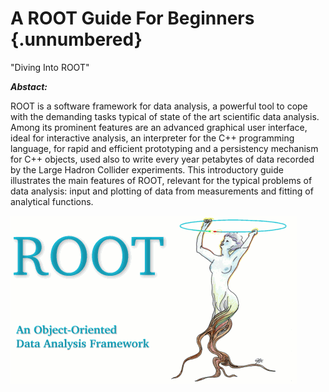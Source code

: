 # A ROOT Guide For Beginners {.unnumbered}

"Diving Into ROOT"  

***Abstact:***

ROOT is a software framework for data analysis, a powerful tool to cope
with the demanding tasks typical of state of the art scientific data
analysis. Among its prominent features are an advanced graphical user
interface, ideal for interactive analysis, an interpreter for the C++
programming language, for rapid and efficient prototyping and a
persistency mechanism for C++ objects, used also to write every year
petabytes of data recorded by the Large Hadron Collider experiments.
This introductory guide illustrates the main features of ROOT, relevant
for the typical problems of data analysis: input and plotting of data
from measurements and fitting of analytical functions.

![ ](figures/logo.png) 
